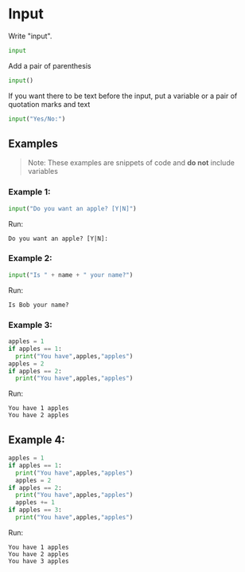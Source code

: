 # Input

Write "input".

```python
input
```

Add a pair of parenthesis

```python
input()
```

If you want there to be text before the input, put a variable or a pair of quotation marks and text

```python
input("Yes/No:")
```


## Examples
> Note: These examples are snippets of code and **do not** include variables
### Example 1:
```python
input("Do you want an apple? [Y|N]")
```
Run:
```
Do you want an apple? [Y|N]: 
```

### Example 2:
```python
input("Is " + name + " your name?")
```
Run:
```
Is Bob your name?
```


### Example 3:
```python
apples = 1
if apples == 1:
  print("You have",apples,"apples")
apples = 2
if apples == 2:
  print("You have",apples,"apples")
```
Run:
```
You have 1 apples
You have 2 apples
```

## Example 4:
```python
apples = 1
if apples == 1:
  print("You have",apples,"apples")
  apples = 2
if apples == 2:
  print("You have",apples,"apples")
  apples += 1
if apples == 3:
  print("You have",apples,"apples")
```
Run:
```
You have 1 apples
You have 2 apples
You have 3 apples
```
